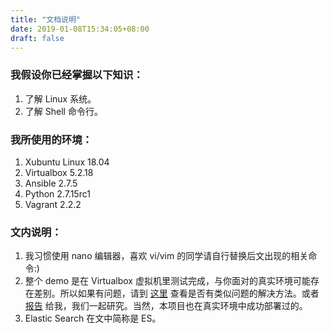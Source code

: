 ```yaml
---
title: "文档说明"
date: 2019-01-08T15:34:05+08:00
draft: false
---
```


### 我假设你已经掌握以下知识：

1. 了解 Linux 系统。
2. 了解 Shell 命令行。

### 我所使用的环境：

1. Xubuntu Linux 18.04
2. Virtualbox 5.2.18
3. Ansible 2.7.5
4. Python 2.7.15rc1
5. Vagrant 2.2.2

### 文内说明：

1. 我习惯使用 nano 编辑器，喜欢 vi/vim 的同学请自行替换后文出现的相关命令:)
2. 整个 demo 是在 Virtualbox 虚拟机里测试完成，与你面对的真实环境可能存在差别。所以如果有问题，请到 [这里](https://gitee.com/bottlelee/ansible-elk-deploy/issues) 查看是否有类似问题的解决方法。或者 [报告](https://gitee.com/bottlelee/ansible-elk-deploy/issues/new) 给我，我们一起研究。当然，本项目也在真实环境中成功部署过的。
3. Elastic Search 在文中简称是 ES。
